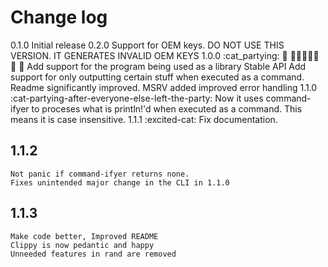 # Change log
0.1.0
    Initial release
0.2.0
    Support for OEM keys. DO NOT USE THIS VERSION. IT GENERATES INVALID OEM KEYS
1.0.0 :cat_partying: 🎊 🎂🎂🎂🎂🎂 🎉 🚡
    Add support for the program being used as a library
    Stable API
    Add support for only outputting certain stuff when executed as a command.
    Readme significantly improved.
    MSRV added
    improved error handling
1.1.0 :cat-partying-after-everyone-else-left-the-party:
    Now it uses command-ifyer to proceses what is println!'d when executed as a command. This means it is case insensitive.
1.1.1 :excited-cat:
    Fix documentation.
## 1.1.2
    Not panic if command-ifyer returns none.
    Fixes unintended major change in the CLI in 1.1.0
## 1.1.3
    Make code better, Improved README
    Clippy is now pedantic and happy
    Unneeded features in rand are removed
